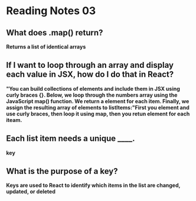 # Reading Notes 03

## What does .map() return?

**Returns a list of identical arrays**
## If I want to loop through an array and display each value in JSX, how do I do that in React?
**"You can build collections of elements and include them in JSX using curly braces {}.
Below, we loop through the numbers array using the JavaScript map() function. We return a element for each item. Finally, we assign the resulting array of elements to listItems:"First you element and use curly braces, then loop it using map, then you retun element for each iteam.**
## Each list item needs a unique ____.
**key**
## What is the purpose of a key?
**Keys are used to React to identify which items in the list are changed, updated, or deleted**
